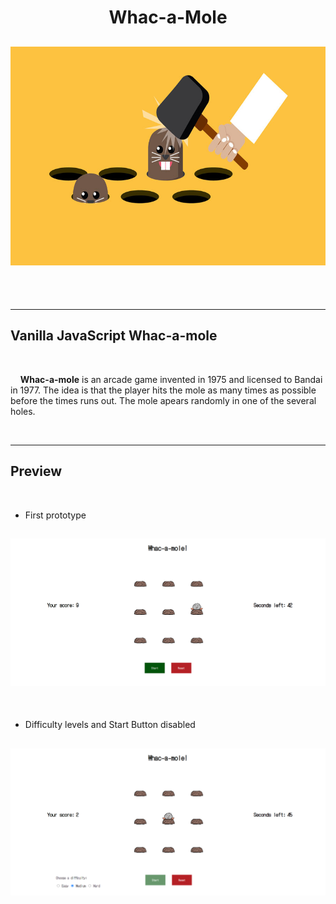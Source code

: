 <h1 align="center"> Whac-a-Mole</h1>

<h2 align="center">
    <img src="./public/cover.jpg" alt="whac-a-mole" height="350px">
</h2>

<br>

<br>

---

<h2>Vanilla JavaScript Whac-a-mole</h2>

<br>

&nbsp;&nbsp;&nbsp;&nbsp;<strong>Whac-a-mole</strong> is an arcade game invented in 1975 and licensed to Bandai in 1977. The idea is that the player hits the mole as many times as possible before the times runs out. The mole apears randomly in one of the several holes.

<br>

---

<h2>Preview</h2>

<br>

* First prototype

<h2 align="center">
    <img src="./public/prev.png">
</h2>

<br>

* Difficulty levels and Start Button disabled

<h2 align="center">
    <img src="./public/prev-v2.png">
</h2>